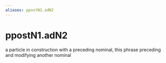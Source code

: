 ```yaml
---
aliases: ppostN1.adN2
---
```

# ppostN1.adN2

a particle in construction with a preceding nominal, this phrase preceding and modifying another nominal